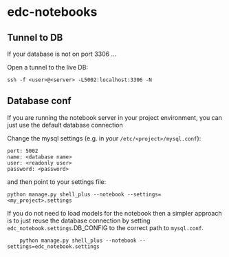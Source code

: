 # edc-notebooks

## Tunnel to DB

If your database is not on port 3306 ...

Open a tunnel to the live DB:

    ssh -f <user>@<server> -L5002:localhost:3306 -N


## Database conf

If you are running the notebook server in your project environment, you can just use the default database connection

Change the mysql settings (e.g. in your `/etc/<project>/mysql.conf`):

    port: 5002
    name: <database name>
    user: <readonly user>
    password: <password>

and then point to your settings file:

    python manage.py shell_plus --notebook --settings=<my_project>.settings

If you do not need to load models for the notebook then a simpler approach is to just reuse the database connection by setting `edc_notebook.settings`.DB_CONFIG to the correct path to `mysql.conf`.

        python manage.py shell_plus --notebook --settings=edc_notebook.settings
